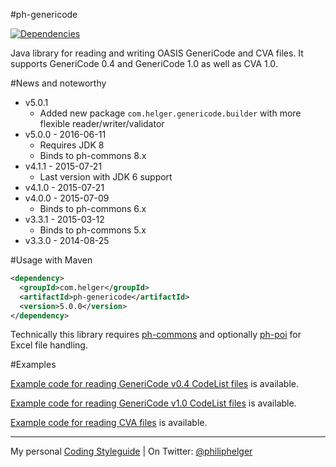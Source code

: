#ph-genericode

[![Dependencies](https://www.versioneye.com/user/projects/5641ff234d415e001b00070c/badge.svg?style=flat)](https://www.versioneye.com/user/projects/5641ff234d415e001b00070c)

Java library for reading and writing OASIS GeneriCode and CVA files.
It supports GeneriCode 0.4 and GeneriCode 1.0 as well as CVA 1.0.

#News and noteworthy
  
  * v5.0.1
    * Added new package `com.helger.genericode.builder` with more flexible reader/writer/validator
  * v5.0.0 - 2016-06-11
    * Requires JDK 8
    * Binds to ph-commons 8.x
  * v4.1.1 - 2015-07-21
    * Last version with JDK 6 support
  * v4.1.0 - 2015-07-21   
  * v4.0.0 - 2015-07-09
    * Binds to ph-commons 6.x
  * v3.3.1 - 2015-03-12
    * Binds to ph-commons 5.x
  * v3.3.0 - 2014-08-25

#Usage with Maven
```xml
<dependency>
  <groupId>com.helger</groupId>
  <artifactId>ph-genericode</artifactId>
  <version>5.0.0</version>
</dependency>
```

Technically this library requires [ph-commons](https://github.com/phax/ph-commons) and optionally [ph-poi](https://github.com/phax/ph-poi) for Excel file handling.

#Examples

[Example code for reading GeneriCode v0.4 CodeList files](https://github.com/phax/ph-genericode/blob/master/src/test/java/com/helger/genericode/Genericode04CodeListMarshallerTest.java) is available.

[Example code for reading GeneriCode v1.0 CodeList files](https://github.com/phax/ph-genericode/blob/master/src/test/java/com/helger/genericode/Genericode10CodeListMarshallerTest.java) is available.

[Example code for reading CVA files](https://github.com/phax/ph-genericode/blob/master/src/test/java/com/helger/cva/CVA10MarshallerTest.java) is available.

---

My personal [Coding Styleguide](https://github.com/phax/meta/blob/master/CodeingStyleguide.md) |
On Twitter: <a href="https://twitter.com/philiphelger">@philiphelger</a>
